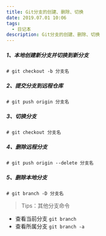 ```yaml
---
title: Git分支的创建、删除、切换
date: 2019.07.01 10:06
tags:
  - 日记本
description: Git分支的创建、删除、切换
---
```

##### 1、本地创建新分支并切换到新分支
```shell
# git checkout -b 分支名
```
#####  2、提交分支到远程仓库
```shell
# git push origin 分支名
```
#####  3、切换分支
```shell
# git checkout 分支名
```
<!--more-->
##### 4、删除远程分支
```shell
# git push origin --delete 分支名
```
##### 5、删除本地分支
```shell
# git branch -D 分支名
```

> Tips：其他分支命令

- 查看当前分支 `git branch`
- 查看所属分支 `git branch -a`
